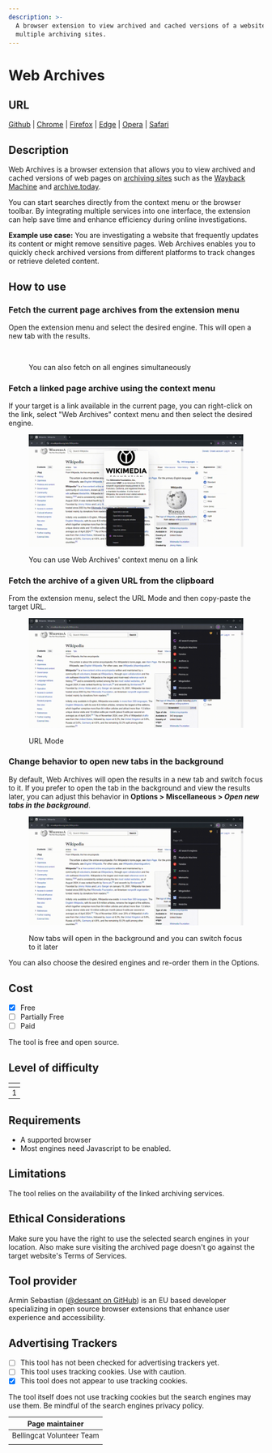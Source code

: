 ```yaml
---
description: >-
  A browser extension to view archived and cached versions of a website on
  multiple archiving sites.
---
```


# Web Archives

## URL

[Github](https://github.com/dessant/web-archives) | [Chrome](https://chrome.google.com/webstore/detail/web-archives/hkligngkgcpcolhcnkgccglchdafcnao) | [Firefox](https://addons.mozilla.org/firefox/addon/view-page-archive/) | [Edge](https://microsoftedge.microsoft.com/addons/detail/web-archives/apcfghlggldjdjepjnahfdjgdcdekhda) | [Opera](https://addons.opera.com/extensions/details/view-page-archive-cache/) | [Safari](https://apps.apple.com/us/app/web-archives-for-safari/id1603181853?platform=mac)

## Description

Web Archives is a browser extension that allows you to view archived and cached versions of web pages on [archiving sites](https://github.com/dessant/web-archives/wiki/Search-engines) such as the [Wayback Machine](https://bellingcat.gitbook.io/toolkit/more/all-tools/internet-archive) and [archive.today](https://bellingcat.gitbook.io/toolkit/more/all-tools/archive.today).&#x20;

You can start searches directly from the context menu or the browser toolbar. By integrating multiple services into one interface, the extension can help save time and enhance efficiency during online investigations.

**Example use case:** You are investigating a website that frequently updates its content or might remove sensitive pages. Web Archives enables you to quickly check archived versions from different platforms to track changes or retrieve deleted content.

## How to use

### Fetch the current page archives from the extension menu

Open the extension menu and select the desired engine. This will open a new tab with the results.

<figure><img src=".gitbook/assets/demo (3).gif" alt=""><figcaption><p>You can also fetch on all engines simultaneously</p></figcaption></figure>

### Fetch a linked page archive using the context menu

If your target is a link available in the current page, you can right-click on the link, select "Web Archives" context menu and then select the desired engine.

<figure><img src=".gitbook/assets/demo2 (1).gif" alt=""><figcaption><p>You can use Web Archives' context menu on a link</p></figcaption></figure>

### Fetch the archive of a given URL from the clipboard

From the extension menu, select the URL Mode and then copy-paste the target URL.



<figure><img src=".gitbook/assets/demo3url (1).gif" alt=""><figcaption><p>URL Mode</p></figcaption></figure>

### Change behavior to open new tabs in the background

By default, Web Archives will open the results in a new tab and switch focus to it. If you prefer to open the tab in the background and view the results later, you can adjust this behavior in **Options > Miscellaneous >&#x20;**_**Open new tabs in the background**_.

<figure><img src=".gitbook/assets/demo4 (1).gif" alt=""><figcaption><p>Now tabs will open in the background and you can switch focus to it later</p></figcaption></figure>

You can also choose the desired engines and re-order them in the Options.

## Cost

* [x] Free
* [ ] Partially Free
* [ ] Paid

The tool is free and open source.

## Level of difficulty

<table><thead><tr><th data-type="rating" data-max="5"></th></tr></thead><tbody><tr><td>1</td></tr></tbody></table>

## Requirements

* A supported browser
* Most engines need Javascript to be enabled.

## Limitations

The tool relies on the availability of the linked archiving services.

## Ethical Considerations

Make sure you have the right to use the selected search engines in your location. Also make sure visiting the archived page doesn't go against the target website's Terms of Services.

## Tool provider

Armin Sebastian ([@dessant on GitHub](https://github.com/dessant)) is an EU based developer specializing in open source browser extensions that enhance user experience and accessibility.

## Advertising Trackers

* [ ] This tool has not been checked for advertising trackers yet.
* [ ] This tool uses tracking cookies. Use with caution.
* [x] This tool does not appear to use tracking cookies.

The tool itself does not use tracking cookies but the search engines may use them. Be mindful of the search engines privacy policy.

| Page maintainer           |
| ------------------------- |
| Bellingcat Volunteer Team |
|                           |

